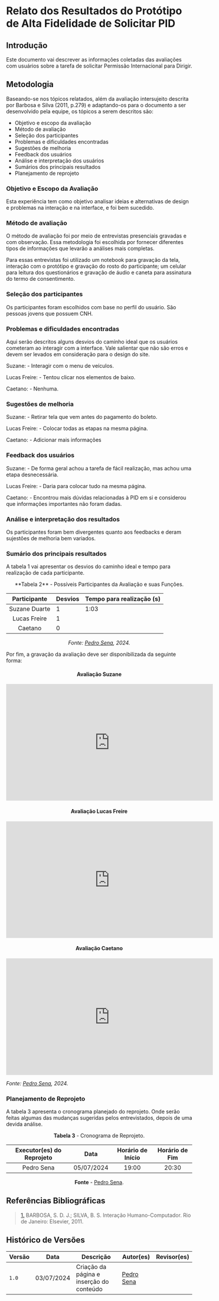 # Relato dos Resultados do Protótipo de Alta Fidelidade de Solicitar PID

## Introdução

Este documento vai descrever as informações coletadas das avaliações com usuários sobre a tarefa de solicitar Permissão Internacional para Dirigir.

## Metodologia

Baseando-se nos tópicos relatados, além da avaliação intersujeito descrita por Barbosa e Silva (2011, p.279) e adaptando-os para o documento a ser desenvolvido pela equipe, os tópicos a serem descritos são:

* Objetivo e escopo da avaliação
* Método de avaliação
* Seleção dos participantes
* Problemas e dificuldades encontradas
* Sugestões de melhoria
* Feedback dos usuários
* Análise e interpretação dos usuários
* Sumários dos principais resultados
* Planejamento de reprojeto

### Objetivo e Escopo da Avaliação

Esta experiência tem como objetivo analisar ideias e alternativas de design e problemas na interação e na interface, e foi bem sucedido.

### Método de avaliação

O método de avaliação foi por meio de entrevistas presenciais gravadas e com observação. Essa metodologia foi escolhida por fornecer diferentes tipos de informações que levarão a análises mais completas. 

Para essas entrevistas foi utilizado um notebook para gravação da tela, interação com o protótipo e gravação do rosto do participante; um celular para leitura dos questionários e gravação de áudio e caneta para assinatura do termo de consentimento.

### Seleção dos participantes

Os participantes foram escolhidos com base no perfil do usuário. São pessoas jovens que possuem CNH.

### Problemas e dificuldades encontradas

Aqui serão descritos alguns desvios do caminho ideal que os usuários cometeram ao interagir com a interface.
Vale salientar que não são erros e devem ser levados em consideração para o design do site.

Suzane:
    - Interagir com o menu de veículos.

Lucas Freire:
    - Tentou clicar nos elementos de baixo.

Caetano:
    - Nenhuma.

### Sugestões de melhoria 

Suzane:
    - Retirar tela que vem antes do pagamento do boleto.

Lucas Freire:
    - Colocar todas as etapas na mesma página.

Caetano:
    - Adicionar mais informações

### Feedback dos usuários

Suzane:
    - De forma geral achou a tarefa de fácil realização, mas achou uma etapa desnecessária.

Lucas Freire:
    - Daria para colocar tudo na mesma página.

Caetano:
    - Encontrou mais dúvidas relacionadas à PID em si e considerou que informações importantes não foram dadas. 


### Análise e interpretação dos resultados

Os participantes foram bem divergentes quanto aos feedbacks e deram sujestões de melhoria bem variados.


### Sumário dos principais resultados

A tabela 1 vai apresentar os desvios do caminho ideal e tempo para realização de cada participante.
<center>
**Tabela 2** - Possíveis Participantes da Avaliação e suas Funções.

| Participante | Desvios | Tempo para realização (s) |
| :----------: | -- | -- |
| Suzane Duarte     | 1 | 1:03 | 
| Lucas Freire | 1 | 
| Caetano |  0 | 


_Fonte: [Pedro Sena](https://github.com/pedroyen21), 2024._

</center>

Por fim, a gravação da avaliação deve ser disponibilizada da seguinte forma:

 
<center>

#### Avaliação Suzane

<iframe width="560" height="315" src="https://www.youtube.com/embed/nnRefcE1mJY?si=yWXHIW6Qn841SPhk" title="YouTube video player" frameborder="0" allow="accelerometer; autoplay; clipboard-write; encrypted-media; gyroscope; picture-in-picture; web-share" referrerpolicy="strict-origin-when-cross-origin" allowfullscreen></iframe>

</center>

<center>

#### Avaliação Lucas Freire

<iframe width="560" height="315" src="https://www.youtube.com/embed/pDSqum8fNSo?si=g5ET5BJSP0_6SJ2e" title="YouTube video player" frameborder="0" allow="accelerometer; autoplay; clipboard-write; encrypted-media; gyroscope; picture-in-picture; web-share" referrerpolicy="strict-origin-when-cross-origin" allowfullscreen></iframe>

</center>

<center>

#### Avaliação Caetano

<iframe width="560" height="315" src="https://www.youtube.com/embed/PghfvFBwxjA?si=zbGMZ38e8uTCy3xi" title="YouTube video player" frameborder="0" allow="accelerometer; autoplay; clipboard-write; encrypted-media; gyroscope; picture-in-picture; web-share" referrerpolicy="strict-origin-when-cross-origin" allowfullscreen></iframe>

</center>

_Fonte: [Pedro Sena](https://github.com/pedroyen21), 2024._

### Planejamento de Reprojeto

A tabela 3 apresenta o cronograma planejado do reprojeto. Onde serão feitas algumas das mudanças sugeridas pelos entrevistados, depois de uma devida análise.

<center>

**Tabela 3** - Cronograma de Reprojeto.

| Executor(es) do Reprojeto  | Data | Horário de Início | Horário de Fim |
| :----------------:  | :---------------: | :------------: | :--------: |
|  Pedro Sena | 05/07/2024 | 19:00 | 20:30 |

**Fonte** - [Pedro Sena](https://github.com/pedroyen21).

</center>

## Referências Bibliográficas

> <a id="REF1" href="#anchor1">1.</a> BARBOSA, S. D. J.; SILVA, B. S. Interação Humano-Computador. Rio de Janeiro: Elsevier, 2011.


## Histórico de Versões

| Versão | Data       | Descrição             | Autor(es)                                        | Revisor(es)                                  |
| ------ | ---------- | --------------------- | ------------------------------------------------ | -------------------------------------------- |
| `1.0`  | 03/07/2024 | Criação da página e inserção do conteúdo    | [Pedro Sena](https://github.com/pedroyen21) | |
